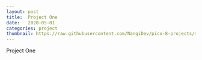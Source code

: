 ```yaml
---
layout: post
title:  Project One
date:   2020-05-01
categories: project
thumbnail: https://raw.githubusercontent.com/NangiDev/pico-8-projects/master/gifs/ninja.gif
---
```

Project One 